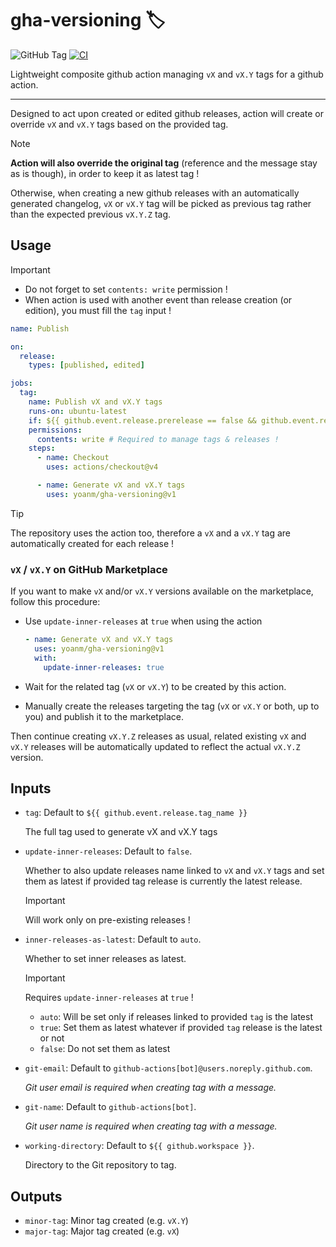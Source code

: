 # gha-versioning 🏷️

![GitHub Tag](https://img.shields.io/github/v/tag/yoanm/gha-versioning?sort=semver&logo=githubactions&logoColor=white&logoSize=auto&link=https%3A%2F%2Fgithub.com%2Fyoanm%2Fgha-versioning%2Freleases)
 [![CI](https://github.com/yoanm/gha-versioning/actions/workflows/CI.yml/badge.svg)](https://github.com/yoanm/gha-versioning/actions/workflows/CI.yml)

Lightweight composite github action managing `vX` and `vX.Y` tags for a github action.

---

Designed to act upon created or edited github releases, action will create or override `vX` and `vX.Y` tags based on the provided tag.

> [!NOTE]
> **Action will also override the original tag** (reference and the message stay as is though), in order to keep it as latest tag !
> 
> Otherwise, when creating a new github releases with an automatically generated changelog, `vX` or `vX.Y` tag will be picked as previous tag rather than the expected previous `vX.Y.Z` tag.

## Usage

> [!IMPORTANT]
> - Do not forget to set `contents: write` permission !
> - When action is used with another event than release creation (or edition), you must fill the `tag` input !

```yaml
name: Publish

on:
  release:
    types: [published, edited]

jobs:
  tag:
    name: Publish vX and vX.Y tags
    runs-on: ubuntu-latest
    if: ${{ github.event.release.prerelease == false && github.event.release.draft == false }}
    permissions:
      contents: write # Required to manage tags & releases !
    steps:
      - name: Checkout
        uses: actions/checkout@v4

      - name: Generate vX and vX.Y tags
        uses: yoanm/gha-versioning@v1
```

> [!TIP]
> The repository uses the action too, therefore a `vX` and a `vX.Y` tag are automatically created for each release !

### `vX` / `vX.Y` on GitHub Marketplace
If you want to make `vX` and/or `vX.Y` versions available on the marketplace, follow this procedure:

- Use `update-inner-releases` at `true` when using the action

  ```yaml
  - name: Generate vX and vX.Y tags
    uses: yoanm/gha-versioning@v1
    with:
      update-inner-releases: true
  ```

- Wait for the related tag (`vX` or `vX.Y`) to be created by this action.
- Manually create the releases targeting the tag (`vX` or `vX.Y` or both, up to you) and publish it to the marketplace.

Then continue creating `vX.Y.Z` releases as usual, related existing `vX` and `vX.Y` releases will be automatically updated to reflect the actual `vX.Y.Z` version.

## Inputs
- `tag`: Default to `${{ github.event.release.tag_name }}`

  The full tag used to generate vX and vX.Y tags

- `update-inner-releases`: Default to `false`.

  Whether to also update releases name linked to `vX` and `vX.Y` tags and set them as latest if provided tag release is currently the latest release.

  > [!IMPORTANT]
  > Will work only on pre-existing releases !

- `inner-releases-as-latest`: Default to `auto`.

  Whether to set inner releases as latest.

  > [!IMPORTANT]
  > Requires `update-inner-releases` at `true` !

  - `auto`: Will be set only if releases linked to provided `tag` is the latest
  - `true`: Set them as latest whatever if provided `tag` release is the latest or not
  - `false`: Do not set them as latest

- `git-email`: Default to `github-actions[bot]@users.noreply.github.com`. 

  _Git user email is required when creating tag with a message._
- `git-name`: Default to `github-actions[bot]`.
  
  _Git user name is required when creating tag with a message._
- `working-directory`: Default to `${{ github.workspace }}`.

  Directory to the Git repository to tag.

## Outputs
- `minor-tag`: Minor tag created (e.g. `vX.Y`)
- `major-tag`: Major tag created (e.g. `vX`)
